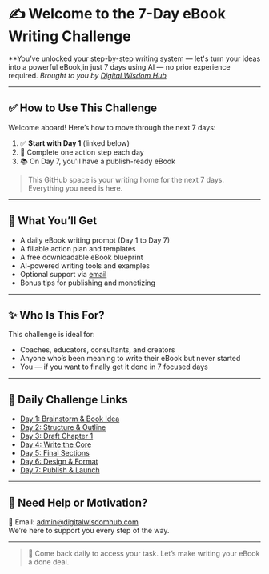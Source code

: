# ✍️ Welcome to the 7-Day eBook Writing Challenge  
**You’ve unlocked your step-by-step writing system — let's turn your ideas into a powerful eBook,in just 7 days using AI — no prior experience required.
_Brought to you by [Digital Wisdom Hub](https://www.digitalwisdomhub.com)_

---

## ✅ How to Use This Challenge  
Welcome aboard! Here’s how to move through the next 7 days:  

1. ✅ **Start with Day 1** (linked below)  
2. 🧭 Complete one action step each day  
3. 📚 On Day 7, you'll have a publish-ready eBook  

> This GitHub space is your writing home for the next 7 days. Everything you need is here.  

---

## 🎯 What You’ll Get  
- A daily eBook writing prompt (Day 1 to Day 7)  
- A fillable action plan and templates  
- A free downloadable eBook blueprint  
- AI-powered writing tools and examples  
- Optional support via [email](mailto:admin@digitalwisdomhub.com)  
- Bonus tips for publishing and monetizing  

---

## ✨ Who Is This For?  
This challenge is ideal for:
- Coaches, educators, consultants, and creators  
- Anyone who’s been meaning to write their eBook but never started  
- You — if you want to finally get it done in 7 focused days

---

## 📌 Daily Challenge Links  
- [Day 1: Brainstorm & Book Idea](day-1.md)  
- [Day 2: Structure & Outline](day-2.md)  
- [Day 3: Draft Chapter 1](day-3.md)  
- [Day 4: Write the Core](day-4.md)  
- [Day 5: Final Sections](day-5.md)  
- [Day 6: Design & Format](day-6.md)  
- [Day 7: Publish & Launch](day-7.md)

---

## 💬 Need Help or Motivation?  
📧 Email: [admin@digitalwisdomhub.com](mailto:admin@digitalwisdomhub.com)  
We’re here to support you every step of the way.

---

> 🔁 Come back daily to access your task. Let’s make writing your eBook a done deal.
